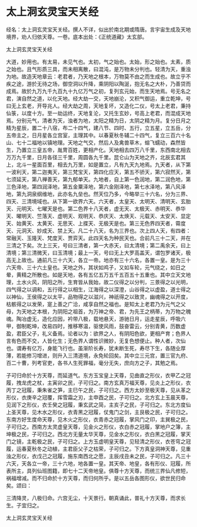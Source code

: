 # 太上洞玄灵宝天关经

经名：太上洞玄灵宝天关经。撰人不详，似出於南北期或隋唐。言宇宙生成及天地境界，劝人归依天尊。一卷。底本出处：《正统道藏》太玄部。

太上洞玄灵宝天关经

大道，妙用也。有太易，未见气也。太初，气之始也。太始，形之始也。太素，质之始也。且气形质三具，而未相离散，曰混沌，是万物未分判也。轻清为天，重浊为地。故造天地章云：老君者，乃天地之根本，万物莫不由之而生成也。故立乎不疾之途，游於无待之场，御空洞以升降，乘阴阳以陶涎，抱无名之大朴，乃善贷而成焉。故於九万九千九百九十九亿万气之初，复列玄元始，而生天地焉。号无名之君，演自然之道，以化天地。经大劫一交，天地崩沦，又积气御运，重立乾坤，号曰无上玄老，开导兆人。经大劫之周，天地复坏，又造化二仪，号太上老君，秉持仙箓，以度十方。至一劫运终，天地复沦，又托生玄妙，号高上老君，而混成天地焉。分别元气，清者为天，浊者为地，太阳之精为日，太阴之精为月。复分日月之精为星辰，置二十八宿，布二十四气，建八节、四时、五行，立五星，立五岳，分五帝主之，日月星各立宫室，主理其中。以春夏秋冬辅二十四气，复立三百六十名山、七十二福地以镇地理。天地之气交，然后人及禽兽草木，蝖飞蠕动，森然皆生，乃置立三皇五帝，胤冑百姓，更相产化。天地相去四万八千里，东西南北相去万万九千里，日月各径三千里，周圆各九千里。昆仑山为天地之齐，北辰玄君其上，北斗一星面百里，相去九万里，如是置立，凡有九天九地焉。九天者，从下第一波利天，第二迦夷天，第三梵宝天，第四化应天，第五不骄天，第六寂然天，第七须延天，第八禅善天，第九郁单天。九地者，自上第一色润地，第二润色地，第三色泽地，第四润泽地，第五金粟泽地，第六金刚泽地，第七水泽地，第八风泽地，第九洞泉纲维地，此亦名九垒也。然天位乃多，今略举三十六名，分为三界、四天、三清境域也。从下第一欲界六天。六天者，太皇天、太明天、清明天、玄胎天、元明天、七曜天是也。第二色界十八天者，虚无天、太极天、赤明天、恭华天、曜明天、竺落天、虚明天、观明天、恭庆天、太焕天、元载天、太安天、显定天、始黄天、太黄天、无思天、上揲天、无极天是也。第三无色界四天者，霄度天、元洞天、妙成天、禁上天。凡二十八天，名为三界也。次上四人天，有四者：常融天、玉隆天、梵度天、贾弈天。此四天名为种民天也。合前凡三十二天，并在三清之下矣。次上三天，号曰三清者，第一大赤天，曰太清境；第二禹余天，曰上清境；第三清微天，曰玉清境；最上一天，号曰无上大罗高盖天，谓包罗诸天，极高无上故也。通前凡三十六天，各立一帝。地亦有三十六名，各置一皇。是为三十六天帝、三十六土皇也。天地之外，其状如鸡子，又如车轮，元气绕之，如日之晕，黄精之所散也。如是天地，各有五亿五万五千五百五十五重也。其中立天文地理，土水火风，阴阳之所，生育皆从我始，故二仪得之以分判，三景得之以光明，四气得之以调和，五行得之以相生，江海得之以深澄，山谷得之以虚盈，道士得之以神仙，王侯得之以太平，品物得之以滋兴，神祇得之以致灵，幽魂得之以开度，枯骸得之以发荣，寔上善之广洽，咸享自然之福也。是知太上老君乃为元气之父母，为天地之本根，为阴阳之祖首，为万神之帝、君，为先王之柄蒂，为万物之魄魂。陶冶虚无，造化应因，衿带八极，载地悬天，游驰日月，运走星辰，呼吸六甲，御制乾坤，改易四时，推移寒温，驱使风雨，鼓奋雷云，分别青黄，历数虚盈，君臣父子，礼义备焉。论者以为：欲界之人，有阴阳色欲，更相产育；色界人言有色而不交，人皆化生；无色界人谓性识微妙，无复色想便止。种人者，次仙也。谓寿有亿万，身能飞行也。虽渐阶长寿，犹未断生死，寿尽下生，各随业厚薄，若能修习增进，则升入三清道境，永免轮回矣。其中立三元宫，置三官九府、百二十曹，列考官吏，各书人生死罪福，毫分无失，庶向方之子，其勉之焉。

子可归命於十方天尊，而延道气。东方玉宝皇上天尊，见曲直之形仪，衣甲乙之冠履，拽龙虎之杖，主寅卯之民，子可归之。南方玄真万福天尊，见炎上之形仪，衣丙丁之冠履，秉朱雀之笋，主巳午之民，子可归之。西方太妙至极天尊，见从革之形仪，衣庚辛之冠覆，挥雪霜之刃，主申酉之民，子可归之。北方玄上玉晨天尊，见润下之形仪，衣壬癸之冠履，秉玄武之简，主亥子之民，子可归之。东北方度仙上圣天尊，见木水之形仪，衣青黑之冠履，仗鬼门之剑，主艮极之民，子可归之。东南方好生度命天尊，见木火之形仪，衣青赤之冠履，掌风门之印，主巽极之民，子可归之。西南方太灵虚皇天尊，见金火之形仪，衣白赤之冠履，掌地户之簿，主坤极之民，子可归之。西北方无量太华天尊，见金水之形仪，衣白黑之冠履，掌天门之镜，主乾极之民，子可归之。上方玉虚明皇天尊，见轻清之形仪，衣苍穹之冠履，运春夏秋冬之动植，主君臣父子之枯荣，子可归之。下方真皇洞神天尊，见重浊之形仪，衣戊己之冠履，施东南西北之愿，主辰戌丑未之民，子可归之。凡三十六天，天各立一帝，三十六地，地各置一皇。其天帝、地皇，各有形仪、冠履，所表所主，具列仙班图籍，即七十二天帝地皇。俱尊十方天尊，而统三界仙凡修短，祸福增减。而不归命於十方天尊，而归何所乎。是以五岳各图形仪，欲世民归命矣。颂曰：

三清降灵，八极归命。六宫无尘，十天景行。朝真诵此，普礼十方天尊，而求长生。子宜归之。

太上洞玄灵宝天关经

